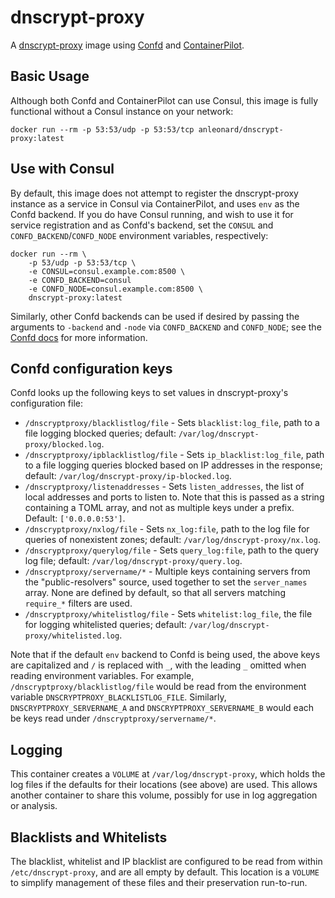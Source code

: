 # dnscrypt-proxy

A [dnscrypt-proxy](https://github.com/jedisct1/dnscrypt-proxy/wiki) image using [Confd](https://github.com/kelseyhightower/confd) and [ContainerPilot](https://www.joyent.com/containerpilot/docs).

## Basic Usage

Although both Confd and ContainerPilot can use Consul, this image is fully functional without a Consul instance on your network:

```
docker run --rm -p 53:53/udp -p 53:53/tcp anleonard/dnscrypt-proxy:latest
```

## Use with Consul

By default, this image does not attempt to register the dnscrypt-proxy instance as a service in Consul via ContainerPilot, and uses `env` as the Confd backend.  If you do have Consul running, and wish to use it for service registration and as Confd's backend, set the `CONSUL` and `CONFD_BACKEND`/`CONFD_NODE` environment variables, respectively:

```
docker run --rm \
    -p 53/udp -p 53:53/tcp \
    -e CONSUL=consul.example.com:8500 \
    -e CONFD_BACKEND=consul
    -e CONFD_NODE=consul.example.com:8500 \
    dnscrypt-proxy:latest
```

Similarly, other Confd backends can be used if desired by passing the arguments to `-backend` and `-node` via `CONFD_BACKEND` and `CONFD_NODE`; see the [Confd docs](https://github.com/kelseyhightower/confd/tree/master/docs) for more information.

## Confd configuration keys

Confd looks up the following keys to set values in dnscrypt-proxy's configuration file:

* `/dnscryptproxy/blacklistlog/file` - Sets `blacklist:log_file`, path to a file logging blocked queries; default: `/var/log/dnscrypt-proxy/blocked.log`.
* `/dnscryptproxy/ipblacklistlog/file` - Sets `ip_blacklist:log_file`, path to a file logging queries blocked based on IP addresses in the response; default: `/var/log/dnscrypt-proxy/ip-blocked.log`.
* `/dnscryptproxy/listenaddresses` - Sets `listen_addresses`, the list of local addresses and ports to listen to.  Note that this is passed as a string containing a TOML array, and not as multiple keys under a prefix.  Default: `['0.0.0.0:53']`.
* `/dnscryptproxy/nxlog/file` - Sets `nx_log:file`, path to the log file for queries of nonexistent zones; default: `/var/log/dnscrypt-proxy/nx.log`.
* `/dnscryptproxy/querylog/file` - Sets `query_log:file`, path to the query log file; default: `/var/log/dnscrypt-proxy/query.log`.
* `/dnscryptproxy/servername/*` - Multiple keys containing servers from the "public-resolvers" source, used together to set the `server_names` array.  None are defined by default, so that all servers matching `require_*` filters are used.
* `/dnscryptproxy/whitelistlog/file` - Sets `whitelist:log_file`, the file for logging whitelisted queries; default: `/var/log/dnscrypt-proxy/whitelisted.log`.

Note that if the default `env` backend to Confd is being used, the above keys are capitalized and `/` is replaced with `_`, with the leading `_` omitted when reading environment variables.  For example, `/dnscryptproxy/blacklistlog/file` would be read from the environment variable `DNSCRYPTPROXY_BLACKLISTLOG_FILE`.  Similarly, `DNSCRYPTPROXY_SERVERNAME_A` and `DNSCRYPTPROXY_SERVERNAME_B` would each be keys read under `/dnscryptproxy/servername/*`.

## Logging

This container creates a `VOLUME` at `/var/log/dnscrypt-proxy`, which holds the log files if the defaults for their locations (see above) are used.  This allows another container to share this volume, possibly for use in log aggregation or analysis.

## Blacklists and Whitelists

The blacklist, whitelist and IP blacklist are configured to be read from within `/etc/dnscrypt-proxy`, and are all empty by default.  This location is a `VOLUME` to simplify management of these files and their preservation run-to-run.
